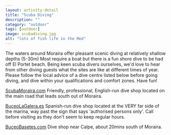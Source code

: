 ```yaml
---
layout: activity-detail
title: "Scuba Diving"
description: ""
category: "outdoor"
tags: [outdoor]
image: scubadiving.jpg
alt: "lots of fish life in the Med"
---
```



The waters around Moraira offer pleasant scenic diving at relatively shallow depths (5-30m) Most require a boat but there is a fun shore dive to be had off El Portet beach.  <!-- more -->Being keen scuba divers ourselves, we'd love to hear from other diving guests what the sites are like at different times of year. Please follow the local advice of a dive centre listed below before going diving, and dive within your qualifications and comfort zones. Have fun!


<p>
<a href="http://www.scubamoraira.com/home.php">ScubaMoraira.com</a>	Friendly, professional, English-run dive shop located on the main road that leads south out of Moraira. 
</p>

<p>
<a href="http://www.buceolagalera.es/">BuceoLaGalera.es</a>	Spanish-run dive shop located at the VERY far side of the marina, way past the sign that says 'authorised persons only'. Call before visiting as they don't seem to keep regular hours.
</p>

<p>
<a href="http://www.buceobasetes.com/">BuceoBasetes.com</a>	Dive shop near Calpe, about 20mins south of Moraira. 
</p>